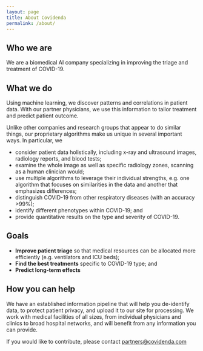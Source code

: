 ```yaml
---
layout: page
title: About Covidenda
permalink: /about/
---
```


## Who we are

We are a biomedical AI company specializing in improving the triage and treatment of COVID-19.

## What we do

Using machine learning, we discover patterns and correlations in patient data. With our partner physicians, we use this information to tailor treatment and predict patient outcome.

Unlike other companies and research groups that appear to do similar things, our proprietary algorithms make us unique in several important ways. In particular, we

* consider patient data holistically, including x-ray and ultrasound images, radiology reports, and blood tests;
* examine the whole image as well as specific radiology zones, scanning as a human clinician would;
* use multiple algorithms to leverage their individual strengths, e.g. one algorithm that focuses on similarities in the data and another that emphasizes differences;
* distinguish COVID-19 from other respiratory diseases (with an accuracy &gt;99%);
* identify different phenotypes within COVID-19; and
* provide quantitative results on the type and severity of COVID-19.

## Goals

* **Improve patient triage** so that medical resources can be allocated more efficiently (e.g. ventilators and ICU beds);
* **Find the best treatments** specific to COVID-19 type; and
* **Predict long-term effects**

## How you can help

We have an established information pipeline that will help you de-identify data, to protect patient privacy, and upload it to our site for processing. We work with medical facilities of all sizes, from individual physicians and clinics to broad hospital networks, and will benefit from any information you can provide.

If you would like to contribute, please contact [partners@covidenda.com](mailto:partners@covidenda.com)
